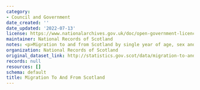 ```yaml
---
category:
- Council and Government
date_created: ''
date_updated: '2022-07-13'
license: https://www.nationalarchives.gov.uk/doc/open-government-licence/version/3/
maintainer: National Records of Scotland
notes: <p>Migration to and from Scotland by single year of age, sex and year.</p>
organization: National Records of Scotland
original_dataset_link: http://statistics.gov.scot/data/migration-to-and-from-scotland
records: null
resources: []
schema: default
title: Migration To And From Scotland
---
```

